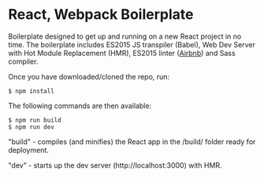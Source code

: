 # React, Webpack Boilerplate

Boilerplate designed to get up and running on a new React project in no time.
The boilerplate includes ES2015 JS transpiler (Babel), Web Dev Server with Hot Module Replacement (HMR), ES2015 linter ([Airbnb]( https://github.com/airbnb/javascript/tree/master/packages/eslint-config-airbnb))
and Sass compiler.

Once you have downloaded/cloned the repo, run:

    $ npm install

The following commands are then available:

    $ npm run build
    $ npm run dev

"build" - compiles (and minifies) the React app in the /build/ folder ready for deployment.

"dev" - starts up the dev server (http://localhost:3000) with HMR.
